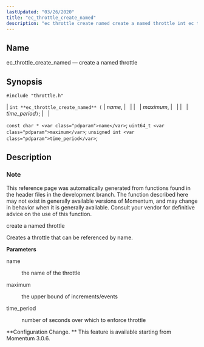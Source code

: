```yaml
---
lastUpdated: "03/26/2020"
title: "ec_throttle_create_named"
description: "ec throttle create named create a named throttle int ec throttle create named name maximum time period const char name uint 64 t maximum unsigned int time period This reference page was automatically generated from functions found in the header files in the development branch The function described here may..."
---
```


<a name="apis.ec_throttle_create_named"></a> 
## Name

ec_throttle_create_named — create a named throttle

## Synopsis

`#include "throttle.h"`

| `int **ec_throttle_create_named** (` | <var class="pdparam">name</var>, |   |
|   | <var class="pdparam">maximum</var>, |   |
|   | <var class="pdparam">time_period</var>`)`; |   |

`const char * <var class="pdparam">name</var>`;
`uint64_t <var class="pdparam">maximum</var>`;
`unsigned int <var class="pdparam">time_period</var>`;<a name="idp63453216"></a> 
## Description

### Note

This reference page was automatically generated from functions found in the header files in the development branch. The function described here may not exist in generally available versions of Momentum, and may change in behavior when it is generally available. Consult your vendor for definitive advice on the use of this function.

create a named throttle

Creates a throttle that can be referenced by name.

**<a name="idp63456560"></a> Parameters**

<dl class="variablelist">

<dt>name</dt>

<dd>

the name of the throttle

</dd>

<dt>maximum</dt>

<dd>

the upper bound of increments/events

</dd>

<dt>time_period</dt>

<dd>

number of seconds over which to enforce throttle

</dd>

</dl>

**Configuration Change. ** This feature is available starting from Momentum 3.0.6.